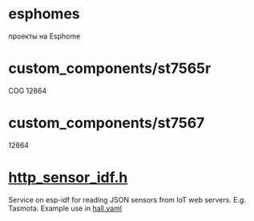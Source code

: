 # esphomes
проекты на Esphome
# custom_components/st7565r
COG 12864 
# custom_components/st7567
12864
# [http_sensor_idf.h](http_sensor_idf.h)
Service on esp-idf for reading JSON sensors from IoT web servers. E.g. Tasmota.
Example use in [hall.yaml](hall.yaml)
